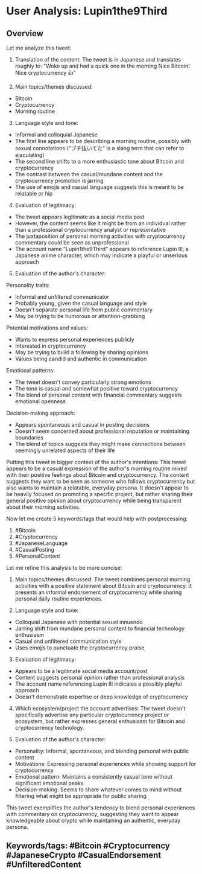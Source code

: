 # User Analysis: Lupin1the9Third

## Overview

<think>
Let me analyze this tweet:

1. Translation of the content:
The tweet is in Japanese and translates roughly to:
"Woke up and had a quick one in the morning
Nice Bitcoin! Nice cryptocurrency 👍"

2. Main topics/themes discussed:
- Bitcoin
- Cryptocurrency
- Morning routine

3. Language style and tone:
- Informal and colloquial Japanese
- The first line appears to be describing a morning routine, possibly with sexual connotations ("ブチ抜いてた" is a slang term that can refer to ejaculating)
- The second line shifts to a more enthusiastic tone about Bitcoin and cryptocurrency
- The contrast between the casual/mundane content and the cryptocurrency promotion is jarring
- The use of emojis and casual language suggests this is meant to be relatable or hip

4. Evaluation of legitimacy:
- The tweet appears legitimate as a social media post
- However, the content seems like it might be from an individual rather than a professional cryptocurrency analyst or representative
- The juxtaposition of personal morning activities with cryptocurrency commentary could be seen as unprofessional
- The account name "Lupin1the9Third" appears to reference Lupin III, a Japanese anime character, which may indicate a playful or unserious approach

5. Evaluation of the author's character:

Personality traits:
- Informal and unfiltered communicator
- Probably young, given the casual language and style
- Doesn't separate personal life from public commentary
- May be trying to be humorous or attention-grabbing

Potential motivations and values:
- Wants to express personal experiences publicly
- Interested in cryptocurrency
- May be trying to build a following by sharing opinions
- Values being candid and authentic in communication

Emotional patterns:
- The tweet doesn't convey particularly strong emotions
- The tone is casual and somewhat positive toward cryptocurrency
- The blend of personal content with financial commentary suggests emotional openness

Decision-making approach:
- Appears spontaneous and casual in posting decisions
- Doesn't seem concerned about professional reputation or maintaining boundaries
- The blend of topics suggests they might make connections between seemingly unrelated aspects of their life

Putting this tweet in bigger context of the author's intentions:
This tweet appears to be a casual expression of the author's morning routine mixed with their positive feelings about Bitcoin and cryptocurrency. The content suggests they want to be seen as someone who follows cryptocurrency but also wants to maintain a relatable, everyday persona. It doesn't appear to be heavily focused on promoting a specific project, but rather sharing their general positive opinion about cryptocurrency while being transparent about their morning activities.

Now let me create 5 keywords/tags that would help with postprocessing:

1. #Bitcoin
2. #Cryptocurrency
3. #JapaneseLanguage
4. #CasualPosting
5. #PersonalContent

Let me refine this analysis to be more concise:
</think>

1. Main topics/themes discussed:
The tweet combines personal morning activities with a positive statement about Bitcoin and cryptocurrency. It presents an informal endorsement of cryptocurrency while sharing personal daily routine experiences.

2. Language style and tone:
- Colloquial Japanese with potential sexual innuendo
- Jarring shift from mundane personal content to financial technology enthusiasm
- Casual and unfiltered communication style
- Uses emojis to punctuate the cryptocurrency praise

3. Evaluation of legitimacy:
- Appears to be a legitimate social media account/post
- Content suggests personal opinion rather than professional analysis
- The account name referencing Lupin III indicates a possibly playful approach
- Doesn't demonstrate expertise or deep knowledge of cryptocurrency

4. Which ecosystem/project the account advertises:
The tweet doesn't specifically advertise any particular cryptocurrency project or ecosystem, but rather expresses general enthusiasm for Bitcoin and cryptocurrency technology.

5. Evaluation of the author's character:
- Personality: Informal, spontaneous, and blending personal with public content
- Motivations: Expressing personal experiences while showing support for cryptocurrency
- Emotional pattern: Maintains a consistently casual tone without significant emotional peaks
- Decision-making: Seems to share whatever comes to mind without filtering what might be appropriate for public sharing

This tweet exemplifies the author's tendency to blend personal experiences with commentary on cryptocurrency, suggesting they want to appear knowledgeable about crypto while maintaining an authentic, everyday persona.

Keywords/tags:
#Bitcoin
#Cryptocurrency
#JapaneseCrypto
#CasualEndorsement
#UnfilteredContent
---
